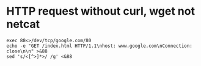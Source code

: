 # HTTP request without curl, wget not netcat

    exec 88<>/dev/tcp/google.com/80
    echo -e "GET /index.html HTTP/1.1\nhost: www.google.com\nConnection: close\n\n" >&88
    sed 's/<[^>]*>/ /g' <&88
